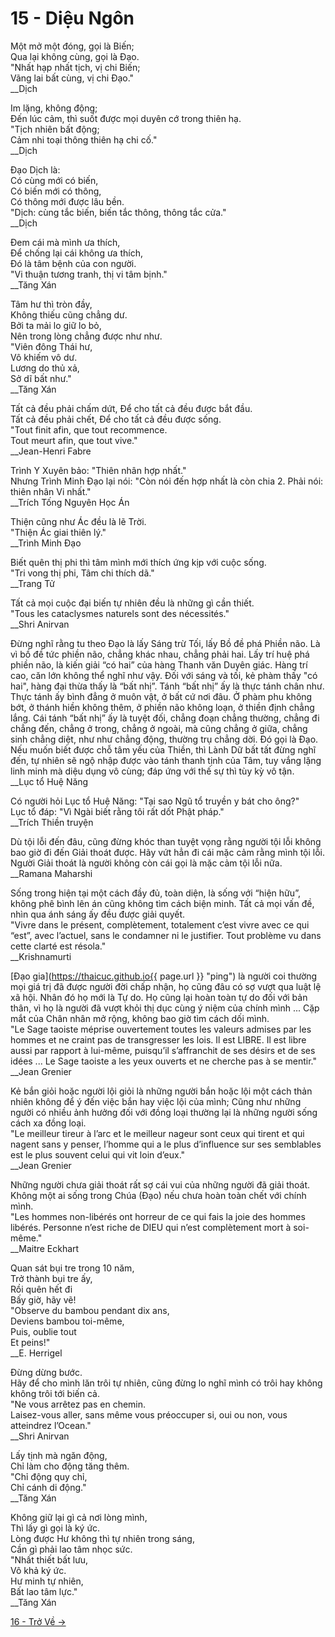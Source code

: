 # 15 - Diệu Ngôn

Một mở một đóng, gọi là Biến;  
Qua lại không cùng, gọi là Đạo.  
"Nhất hạp nhất tịch, vị chi Biến;  
Vãng lai bất cùng, vị chi Đạo."  
\_\_Dịch

Im lặng, không động;  
Đến lúc cảm, thì suốt được mọi duyên cớ trong thiên hạ.  
"Tịch nhiên bất động;  
Cảm nhi toại thông thiên hạ chi cố."  
\_\_Dịch

Đạo Dịch là:  
Có cùng mới có biến,  
Có biến mới có thông,  
Có thông mới được lâu bền.  
"Dịch: cùng tắc biến, biến tắc thông, thông tắc cửa."  
\_\_Dịch

Đem cái mà mình ưa thích,  
Để chống lại cái không ưa thích,  
Đó là tâm bệnh của con người.  
"Vi thuận tương tranh, thị vi tâm bịnh."  
\_\_Tăng Xán

Tâm hư thì tròn đầy,  
Không thiếu cũng chẳng dư.  
Bởi ta mải lo giữ lo bỏ,  
Nên trong lòng chẳng được như như.  
"Viên đông Thái hư,  
Vô khiếm vô dư.  
Lương do thủ xả,  
Sở dĩ bất như."  
\_\_Tăng Xán

Tất cả đều phải chấm dứt,
Để cho tất cả đều được bắt đầu.  
Tất cả đều phải chết,
Để cho tất cả đều được sống.  
"Tout finit afin, que tout recommence.  
Tout meurt afin, que tout vive."  
\_\_Jean-Henri Fabre

Trình Y Xuyên bảo: "Thiên nhân hợp nhất."  
Nhưng Trình Minh Đạo lại nói: "Còn nói đến hợp nhất là còn chia 2. Phải nói:
thiên nhân Vi nhất."  
\_\_Trích Tống Nguyên Học Án

Thiện cũng như Ác đều là lẽ Trời.  
"Thiện Ác giai thiên lý."  
\_\_Trình Minh Đạo

Biết quên thị phi thì tâm mình mới thích ứng kịp với cuộc sống.  
"Tri vong thị phi, Tâm chi thích dã."  
\_\_Trang Tử

Tất cả mọi cuộc đại biến tự nhiên đều là những gì cần thiết.  
"Tous les cataclysmes naturels sont des nécessités."  
\_\_Shri Anirvan

Đừng nghĩ rằng tu theo Đạo là lấy Sáng trừ Tối, lấy Bồ đề phá Phiền não. Là vì
bồ đề tức phiền não, chẳng khác nhau, chẳng phải hai. Lấy trí huệ phá phiền
não, là kiến giải “có hai” của hàng Thanh văn Duyên giác. Hàng trí cao, căn lớn
không thể nghĩ như vậy. Đối với sáng và tối, kẻ phàm thấy "có hai", hàng đại
thừa thấy là “bất nhị”. Tánh “bất nhị” ấy là thực tánh chân như. Thực tánh ấy
bình đẳng ở muôn vật, ở bất cứ nơi đâu. Ở phàm phu không bớt, ở thánh hiền
không thêm, ở phiền não không loạn, ở thiền định chẳng lắng. Cái tánh “bất nhị”
ấy là tuyệt đối, chẳng đoạn chẳng thường, chẳng đi chẳng đến, chẳng ở trong,
chẳng ở ngoài, mà cũng chẳng ở giữa, chẳng sinh chẳng diệt, như như chẳng động,
thường trụ chẳng dời. Đó gọi là Đạo. Nếu muốn biết được chỗ tâm yếu của Thiền,
thì Lành Dữ bất tất đừng nghĩ đến, tự nhiên sẽ ngộ nhập được vào tánh thanh
tịnh của Tâm, tuy vắng lặng linh minh mà diệu dụng vô cùng; đáp ứng với thế sự
thì tùy kỳ vô tận.  
\_\_Lục tổ Huệ Năng

Có người hỏi Lục tổ Huệ Năng: "Tại sao Ngũ tổ truyền y bát cho ông?"  
Lục tổ đáp: "Vì Ngài biết rằng tôi rất dốt Phật pháp."  
\_\_Trích Thiền truyện

Dù tội lỗi đến đâu, cũng đừng khóc than tuyệt vọng rằng người tội lỗi không bao
giờ đi đến Giải thoát được. Hãy vứt hẳn đi cái mặc cảm rằng mình tội lỗi. Người
Giải thoát là người không còn cái gọi là mặc cảm tội lỗi nữa.  
\_\_Ramana Maharshi

Sống trong hiện tại một cách đầy đủ, toàn diện, là sống với “hiện hữu”, không
phê bình lên án cũng không tìm cách biện minh. Tất cả mọi vấn đề, nhìn qua ánh
sáng ấy đều được giải quyết.  
"Vivre dans le présent, complètement, totalement c’est vivre avec ce qui “est”,
avec l’actuel, sans le condamner ni le justifier. Tout problème vu dans cette
clarté est résola."  
\_\_Krishnamurti

[Đạo gia](https://thaicuc.github.io{{ page.url }} "ping") là người coi thường
mọi giá trị đã được người đời chấp nhận, họ cũng đâu có sợ vượt qua luật lệ xã
hội. Nhân đó họ mới là Tự do. Họ cũng lại hoàn toàn tự do đối với bản thân, vì
họ là người đã vượt khỏi thị dục cùng ý niệm của chính mình ... Cặp mắt của
Chân nhân mở rộng, không bao giờ tìm cách dối mình.  
"Le Sage taoiste méprise ouvertement toutes les valeurs admises par les hommes
et ne craint pas de transgresser les lois. Il est LIBRE. Il est libre aussi par
rapport à lui-même, puisqu’il s’affranchit de ses désirs et de ses idées ... Le
Sage taoiste a les yeux ouverts et ne cherche pas à se mentir."  
\_\_Jean Grenier

Kẻ bắn giỏi hoặc người lội giỏi là những người bắn hoặc lội một cách thản nhiên
không để ý đến việc bắn hay việc lội của mình; Cũng như những người có nhiều
ảnh hưởng đối với đồng loại thường lại là những người sống cách xa đồng loại.  
"Le meilleur tireur à l’arc et le meilleur nageur sont ceux qui tirent et qui
nagent sans y penser, l’homme qui a le plus d’influence sur ses semblables est
le plus souvent celui qui vit loin d’eux."  
\_\_Jean Grenier

Những người chưa giải thoát rất sợ cái vui của những người đã giải thoát. Không
một ai sống trong Chúa (Đạo) nếu chưa hoàn toàn chết với chính mình.  
"Les hommes non-libérés ont horreur de ce qui fais la joie des hommes libérés.
Personne n’est riche de DIEU qui n’est complètement mort à soi-même."  
\_\_Maitre Eckhart

Quan sát bụi tre trong 10 năm,  
Trở thành bụi tre ấy,  
Rồi quên hết đi  
Bấy giờ, hãy vẽ!  
"Observe du bambou pendant dix ans,  
Deviens bambou toi-même,  
Puis, oublie tout  
Et peins!"  
\_\_E. Herrigel

Đừng dừng bước.  
Hãy để cho mình lăn trôi tự nhiên, cũng đừng lo nghĩ mình có trôi hay không
không trôi tới biến cả.  
"Ne vous arrêtez pas en chemin.  
Laisez-vous aller, sans même vous préoccuper si, oui ou non, vous atteindrez
l’Ocean."  
\_\_Shri Anirvan

Lấy tịnh mà ngăn động,  
Chỉ làm cho động tăng thêm.  
"Chỉ động quy chỉ,  
Chỉ cánh di động."  
\_\_Tăng Xán

Không giữ lại gì cả nơi lòng mình,  
Thì lấy gì gọi là ký ức.  
Lòng được Hư không thì tự nhiên trong sáng,  
Cần gì phải lao tâm nhọc sức.  
"Nhất thiết bất lưu,  
Vô khả ký ức.  
Hư minh tự nhiên,  
Bất lao tâm lực."  
\_\_Tăng Xán

[16 - Trở Về &rarr;](https://github.com/thaicuc/tinh-hoa-dao-hoc/blob/master/16-tro-ve.md)

